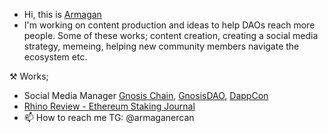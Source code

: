 - Hi, this is [Armagan](https://twitter.com/0xarmagan)
- I'm working on content production and ideas to help DAOs reach more people. Some of these works; content creation, creating a social media strategy, memeing, helping new community members navigate the ecosystem etc.

⚒  Works;
- Social Media Manager [Gnosis Chain](https://gnosis.io), [GnosisDAO](https://gnosis.io), [DappCon](https://www.dappcon.io/)
- [Rhino Review - Ethereum Staking Journal](https://rhinoreview.substack.com/)
- 📫 How to reach me TG: @armaganercan

<!---
0xarmagan/0xarmagan is a ✨ special ✨ repository because its `README.md` (this file) appears on your GitHub profile.
You can click the Preview link to take a look at your changes.
--->
